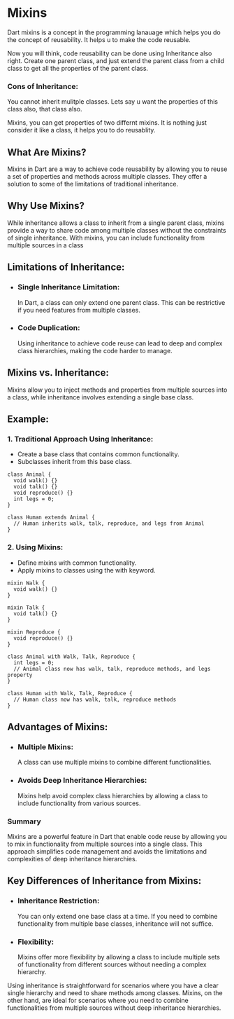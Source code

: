 # Mixins

Dart mixins is a concept in the programming lanauage which helps you do the concept of reusability. It helps u to make the code reusable. 

Now you will think, code reusability can be done using Inheritance also right. 
Create one parent class, and just extend the parent class from a child class to get all the properties of the parent class.

### Cons of Inheritance: 
You cannot inherit mulitple classes. 
Lets say u want the properties of this class also, that class also.

Mixins, you can get properties of two differnt mixins. It is nothing just consider it like a class, it helps you to do reusablity.

## What Are Mixins? 
Mixins in Dart are a way to achieve code reusability by allowing you to reuse a set of properties and methods across multiple classes. They offer a solution to some of the limitations of traditional inheritance.

## Why Use Mixins? 
While inheritance allows a class to inherit from a single parent class, mixins provide a way to share code among multiple classes without the constraints of single inheritance. With mixins, you can include functionality from multiple sources in a class

## Limitations of Inheritance:

- ### Single Inheritance Limitation:
  In Dart, a class can only extend one parent class. This can be restrictive if you need features from multiple classes.

- ### Code Duplication:
  Using inheritance to achieve code reuse can lead to deep and complex class hierarchies, making the code harder to manage.

## Mixins vs. Inheritance: 
Mixins allow you to inject methods and properties from multiple sources into a class, while inheritance involves extending a single base class.

## Example:

### 1. Traditional Approach Using Inheritance:

- Create a base class that contains common functionality.
- Subclasses inherit from this base class.
```
class Animal {
  void walk() {}
  void talk() {}
  void reproduce() {}
  int legs = 0;
}

class Human extends Animal {
  // Human inherits walk, talk, reproduce, and legs from Animal
}
```

### 2. Using Mixins:

- Define mixins with common functionality.
- Apply mixins to classes using the with keyword.

```
mixin Walk {
  void walk() {}
}

mixin Talk {
  void talk() {}
}

mixin Reproduce {
  void reproduce() {}
}

class Animal with Walk, Talk, Reproduce {
  int legs = 0;
  // Animal class now has walk, talk, reproduce methods, and legs property
}

class Human with Walk, Talk, Reproduce {
  // Human class now has walk, talk, reproduce methods
}
```

## Advantages of Mixins:

- ### Multiple Mixins:
  A class can use multiple mixins to combine different functionalities.

- ### Avoids Deep Inheritance Hierarchies:
  Mixins help avoid complex class hierarchies by allowing a class to include functionality from various sources.

### Summary 
Mixins are a powerful feature in Dart that enable code reuse by allowing you to mix in functionality from multiple sources into a single class. This approach simplifies code management and avoids the limitations and complexities of deep inheritance hierarchies.

## Key Differences of Inheritance from Mixins:

- ### Inheritance Restriction: 
  You can only extend one base class at a time. If you need to combine functionality from multiple base classes, inheritance will not suffice.

- ### Flexibility: 
  Mixins offer more flexibility by allowing a class to include multiple sets of functionality from different sources without needing a complex hierarchy.

Using inheritance is straightforward for scenarios where you have a clear single hierarchy and need to share methods among classes. Mixins, on the other hand, are ideal for scenarios where you need to combine functionalities from multiple sources without deep inheritance hierarchies.
